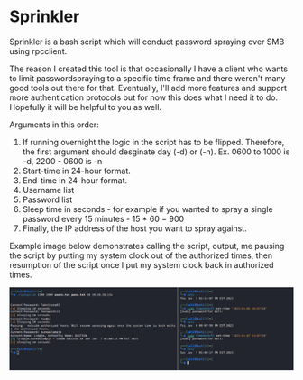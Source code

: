 # Sprinkler

Sprinkler is a bash script which will conduct password spraying over SMB using rpcclient. 

The reason I created this tool is that occasionally I have a client who wants to limit passwordspraying to a specific time frame and there weren't many good tools out there for that. Eventually, I'll add more features and support more authentication protocols but for now this does what I need it to do. Hopefully it will be helpful to you as well.

Arguments in this order:
1. If running overnight the logic in the script has to be flipped. Therefore, the first argument should desginate day (-d) or (-n). Ex. 0600 to 1000 is -d, 2200 - 0600 is -n
2. Start-time in 24-hour format.
3. End-time in 24-hour format.
4. Username list
5. Password list 
6. Sleep time in seconds - for example if you wanted to spray a single password every 15 minutes - 15 * 60 = 900
7. Finally, the IP address of the host you want to spray against. 

Example image below demonstrates calling the script, output, me pausing the script by putting my system clock out of the authorized times, then resumption of the script once I put my system clock back in authorized times. 

<img src=/spray_example.png>



